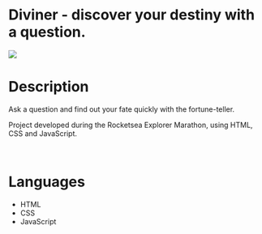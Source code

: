 <h1>Diviner - discover your destiny with a question.</h1>


<img src="https://user-images.githubusercontent.com/69371317/174162224-9515b3b3-8552-4cd4-a53a-0da4c6f09936.png">


<br>
<h1>Description</h1> 
<p>Ask a question and find out your fate quickly with the fortune-teller.</p> 
<p>Project developed during the Rocketsea Explorer Marathon, using HTML, CSS and JavaScript.</p>

<br>
<h1>Languages</h1> 
<ul>
 <li>HTML</li>
 <li>CSS</li>
 <li>JavaScript</li>
</ul>
<br>
